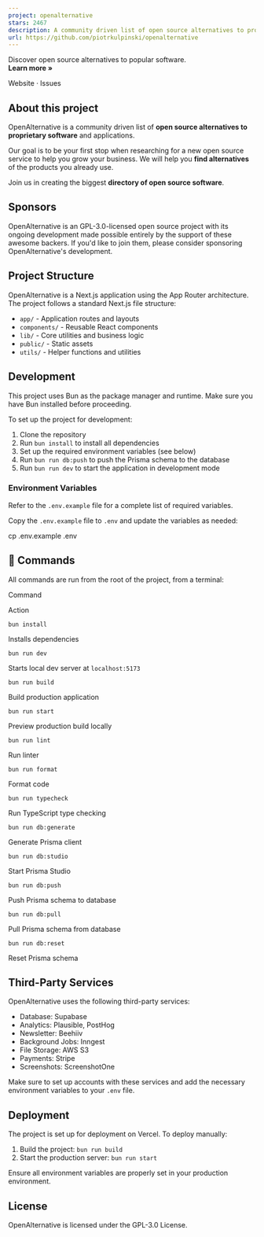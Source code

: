 ```yaml
---
project: openalternative
stars: 2467
description: A community driven list of open source alternatives to proprietary software and applications.
url: https://github.com/piotrkulpinski/openalternative
---
```


Discover open source alternatives to popular software.  
**Learn more »**  
  
Website · Issues

About this project
------------------

OpenAlternative is a community driven list of **open source alternatives to proprietary software** and applications.

Our goal is to be your first stop when researching for a new open source service to help you grow your business. We will help you **find alternatives** of the products you already use.

Join us in creating the biggest **directory of open source software**.

Sponsors
--------

OpenAlternative is an GPL-3.0-licensed open source project with its ongoing development made possible entirely by the support of these awesome backers. If you'd like to join them, please consider sponsoring OpenAlternative's development.

Project Structure
-----------------

OpenAlternative is a Next.js application using the App Router architecture. The project follows a standard Next.js file structure:

-   `app/` - Application routes and layouts
-   `components/` - Reusable React components
-   `lib/` - Core utilities and business logic
-   `public/` - Static assets
-   `utils/` - Helper functions and utilities

Development
-----------

This project uses Bun as the package manager and runtime. Make sure you have Bun installed before proceeding.

To set up the project for development:

1.  Clone the repository
2.  Run `bun install` to install all dependencies
3.  Set up the required environment variables (see below)
4.  Run `bun run db:push` to push the Prisma schema to the database
5.  Run `bun run dev` to start the application in development mode

### Environment Variables

Refer to the `.env.example` file for a complete list of required variables.

Copy the `.env.example` file to `.env` and update the variables as needed:

cp .env.example .env

🧞 Commands
-----------

All commands are run from the root of the project, from a terminal:

Command

Action

`bun install`

Installs dependencies

`bun run dev`

Starts local dev server at `localhost:5173`

`bun run build`

Build production application

`bun run start`

Preview production build locally

`bun run lint`

Run linter

`bun run format`

Format code

`bun run typecheck`

Run TypeScript type checking

`bun run db:generate`

Generate Prisma client

`bun run db:studio`

Start Prisma Studio

`bun run db:push`

Push Prisma schema to database

`bun run db:pull`

Pull Prisma schema from database

`bun run db:reset`

Reset Prisma schema

Third-Party Services
--------------------

OpenAlternative uses the following third-party services:

-   Database: Supabase
-   Analytics: Plausible, PostHog
-   Newsletter: Beehiiv
-   Background Jobs: Inngest
-   File Storage: AWS S3
-   Payments: Stripe
-   Screenshots: ScreenshotOne

Make sure to set up accounts with these services and add the necessary environment variables to your `.env` file.

Deployment
----------

The project is set up for deployment on Vercel. To deploy manually:

1.  Build the project: `bun run build`
2.  Start the production server: `bun run start`

Ensure all environment variables are properly set in your production environment.

License
-------

OpenAlternative is licensed under the GPL-3.0 License.
